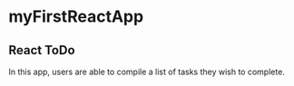 # myFirstReactApp

## React ToDo
In this app, users are able to compile a list of tasks they wish to complete.

